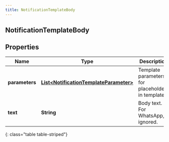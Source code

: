 ```yaml
---
title: NotificationTemplateBody
---
```

## NotificationTemplateBody


## Properties

| Name | Type | Description | Notes |
| ------------ | ------------- | ------------- | ------------- |
| **parameters** | <!----><!---->[**List&lt;NotificationTemplateParameter&gt;**](NotificationTemplateParameter.html)<!----> | Template parameters for placeholders in template. |  |
| **text** | <!----><!---->**String**<!----> | Body text. For WhatsApp, ignored. |  [optional] |
{: class="table table-striped"}



